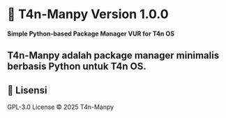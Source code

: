 # 🌱 T4n-Manpy Version 1.0.0
**Simple Python-based Package Manager VUR for T4n OS**

T4n-Manpy adalah package manager minimalis berbasis **Python** untuk T4n OS.
---

## 📜 Lisensi
GPL-3.0 License © 2025 T4n-Manpy
